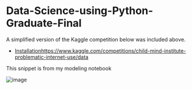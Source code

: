# Data-Science-using-Python-Graduate-Final
A simplified version of the Kaggle competition below was included above.
* [Installation](#installation)https://www.kaggle.com/competitions/child-mind-institute-problematic-internet-use/data

This snippet is from my modeling notebook 

![image](https://github.com/user-attachments/assets/e7b37e7f-7ef1-4d4d-8e68-fa72766b6de2)
